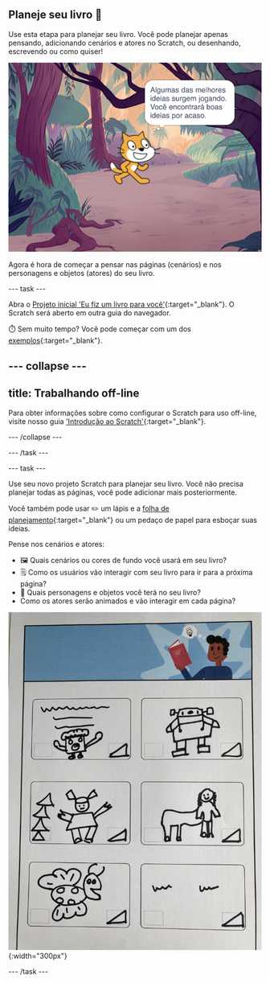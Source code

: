 ## Planeje seu livro 📔

Use esta etapa para planejar seu livro. Você pode planejar apenas pensando, adicionando cenários e atores no Scratch, ou desenhando, escrevendo ou como quiser!

![O Palco mostrando um ator pensando, "Algumas das melhores ideias surgem jogando. Você encontrará boas ideias por acidente."](images/best-ideas.png)

Agora é hora de começar a pensar nas páginas (cenários) e nos personagens e objetos (atores) do seu livro.

--- task ---

Abra o [Projeto inicial 'Eu fiz um livro para você'](https://scratch.mit.edu/projects/582223042/editor){:target="_blank"}. O Scratch será aberto em outra guia do navegador.

⏱️ Sem muito tempo? Você pode começar com um dos [exemplos](https://scratch.mit.edu/studios/29082370){:target="_blank"}.

--- collapse ---
---
title: Trabalhando off-line
---

Para obter informações sobre como configurar o Scratch para uso off-line, visite nosso guia ['Introdução ao Scratch'](https://projects.raspberrypi.org/pt-BR/projects/getting-started-scratch){:target="_blank"}.

--- /collapse ---

--- /task ---

--- task ---

Use seu novo projeto Scratch para planejar seu livro. Você não precisa planejar todas as páginas, você pode adicionar mais posteriormente.

Você também pode usar ✏️ um lápis e a [folha de planejamento](resources/i-made-a-book-worksheet.pdf){:target="_blank"} ou um pedaço de papel para esboçar suas ideias.

Pense nos cenários e atores:
- 🖼️ Quais cenários ou cores de fundo você usará em seu livro?
- 🗒️ Como os usuários vão interagir com seu livro para ir para a próxima página?
- 🦁 Quais personagens e objetos você terá no seu livro?
- Como os atores serão animados e vão interagir em cada página?

![Um exemplo de planilha de planejamento para download, preenchida por uma criança. Desenhos feitos à mão preenchem os seis retângulos na página.](images/design-example.jpg){:width="300px"}

--- /task ---
